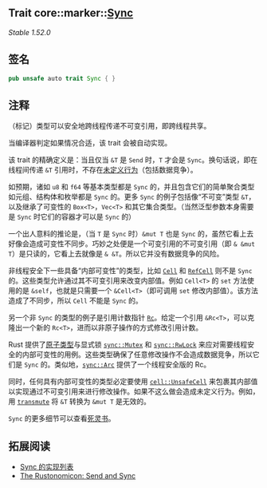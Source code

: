 Trait core::marker::[Sync][1]
---
*Stable 1.52.0*

## 签名

```rust
pub unsafe auto trait Sync { }
```

## 注释

（标记）类型可以安全地跨线程传递不可变引用，即跨线程共享。

当编译器判定如果情况合适，该 trait 会被自动实现。

该 trait 的精确定义是：当且仅当 `&T` 是 `Send` 时，`T` 才会是 `Sync`。换句话说，即在线程间传递 `&T` 引用时，不存在[未定义行为][2]（包括数据竞争）。

如预期，诸如 `u8` 和 `f64` 等基本类型都是 `Sync` 的，并且包含它们的简单聚合类型如元组、结构体和枚举都是 `Sync` 的。更多 `Sync` 的例子包括像“不可变”类型 `&T`，以及继承了可变性的 `Box<T>`，`Vec<T>` 和其它集合类型。（当然泛型参数本身需要是 `Sync` 时它们的容器才可以是 `Sync` 的）

一个出人意料的推论是，（当 `T` 是 `Sync` 时）`&mut T` 也是 `Sync` 的，虽然它看上去好像会造成可变性不同步。巧妙之处便是一个可变引用的不可变引用（即 `& &mut T`）是只读的，它看上去就像是 `& &T`。所以它并没有数据竞争的风险。

非线程安全下一些具备“内部可变性”的类型，比如 [`Cell`][3] 和 [`RefCell`][4] 则不是 `Sync` 的。这些类型允许通过其不可变引用来改变内部值。例如 `Cell<T>` 的 `set` 方法使用的是 `&self`，也就是只需要一个 `&Cell<T>`（即可调用 `set` 修改内部值）。该方法造成了不同步，所以 `Cell` 不能是 `Sync` 的。

另一个非 `Sync` 的类型的例子是引用计数指针 [`Rc`][5]。给定一个引用 `&Rc<T>`，可以克隆出一个新的 `Rc<T>`，进而以非原子操作的方式修改引用计数。

Rust 提供了[原子类型][6]与显式锁 [`sync::Mutex`][7] 和 [`sync::RwLock`][8] 来应对需要线程安全的内部可变性的用例。这些类型确保了任意修改操作不会造成数据竞争，所以它们是 `Sync` 的。类似地，[`sync::Arc`][9] 提供了一个线程安全版的 Rc。

同时，任何具有内部可变性的类型必定要使用 [`cell::UnsafeCell`][13] 来包裹其内部值以实现通过不可变引用来进行修改操作。如果不这么做会造成未定义行为。例如，用 [`transmute`][10] 将 `&T` 转换为 `&mut T` 是无效的。

`Sync` 的更多细节可以查看[死灵书][11]。

## 拓展阅读

- [Sync 的实现列表][12]
- [The Rustonomicon: Send and Sync][11]


[1]: https://doc.rust-lang.org/core/marker/trait.Sync.html
[2]: https://doc.rust-lang.org/reference/behavior-considered-undefined.html
[3]: https://doc.rust-lang.org/core/cell/struct.Cell.html
[4]: https://doc.rust-lang.org/core/cell/struct.RefCell.html
[5]: https://doc.rust-lang.org/std/rc/struct.Rc.html
[6]: https://doc.rust-lang.org/core/sync/atomic/index.html
[7]: https://doc.rust-lang.org/std/sync/struct.Mutex.html
[8]: https://doc.rust-lang.org/std/sync/struct.RwLock.html
[9]: https://doc.rust-lang.org/std/sync/struct.Arc.html
[10]: https://doc.rust-lang.org/core/mem/fn.transmute.html
[11]: https://doc.rust-lang.org/nomicon/send-and-sync.html
[12]: https://doc.rust-lang.org/core/marker/trait.Sync.html#implementors
[13]: https://doc.rust-lang.org/core/cell/struct.UnsafeCell.html
